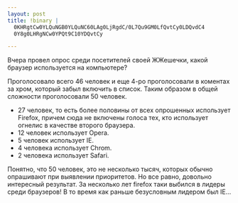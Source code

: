 ```yaml
--- 
layout: post
title: !binary |
  0KHRgtCw0YLQuNGB0YLQuNC60LAg0LjRgdC/0L7Qu9GM0LfQvtCy0LDQvdC4
  0Y8g0LHRgNCw0YPQt9C10YDQvtCy

---
```

Вчера провел опрос среди посетителей своей ЖЖешечки, какой браузер используется на компьютере?

Проголосовало всего 46 человек и еще 4-ро проголосовали в коментах за хром, который забыл включить в список. Таким образом в общей сложности проголосовали 50 человек.

<ul><li>27 человек, то есть более половины от всех опрошенных использует Firefox, причем сюда не включены голоса тех, кто использует огнелис в качестве второго браузера.</li>
	<li> 12 человек использует Opera.</li>
	<li> 5 человек использует IE.</li>
	<li> 4 человека использует Chrom.</li>
	<li> 2 человека использует Safari.</li>
</ul>

Понятно, что 50 человек, это не несколько тысяч, которых обычно опрашивают при выявлении приоритетов. Но все равно, довольно интересный результат. За несколько лет firefox таки выбился в лидеры среди браузеров! В то время как раньше безусловным лидером был IE...
